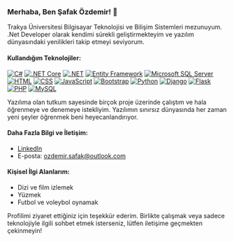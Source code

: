 ### Merhaba, Ben Şafak Özdemir! 👋

Trakya Üniversitesi Bilgisayar Teknolojisi ve Bilişim Sistemleri mezunuyum. .Net Developer olarak kendimi sürekli geliştirmekteyim ve yazılım dünyasındaki yenilikleri takip etmeyi seviyorum.

#### Kullandığım Teknolojiler:

[![C#](https://img.shields.io/badge/C%23-239120?style=for-the-badge&logo=c-sharp&logoColor=white)](https://docs.microsoft.com/en-us/dotnet/csharp/)
[![.NET Core](https://img.shields.io/badge/.NET%20Core-512BD4?style=for-the-badge&logo=.net&logoColor=white)](https://dotnet.microsoft.com/)
[![.NET](https://img.shields.io/badge/.NET-512BD4?style=for-the-badge&logo=.net&logoColor=white)](https://dotnet.microsoft.com/)
[![Entity Framework](https://img.shields.io/badge/Entity%20Framework-512BD4?style=for-the-badge&logo=.net&logoColor=white)](https://docs.microsoft.com/en-us/ef/)
[![Microsoft SQL Server](https://img.shields.io/badge/Microsoft%20SQL%20Server-CC2927?style=for-the-badge&logo=microsoftsqlserver&logoColor=white)](https://www.microsoft.com/en-us/sql-server)
[![HTML](https://img.shields.io/badge/HTML-E34F26?style=for-the-badge&logo=html5&logoColor=white)](https://developer.mozilla.org/en-US/docs/Web/HTML)
[![CSS](https://img.shields.io/badge/CSS-1572B6?style=for-the-badge&logo=css3&logoColor=white)](https://developer.mozilla.org/en-US/docs/Web/CSS)
[![JavaScript](https://img.shields.io/badge/JavaScript-F7DF1E?style=for-the-badge&logo=javascript&logoColor=black)](https://developer.mozilla.org/en-US/docs/Web/JavaScript)
[![Bootstrap](https://img.shields.io/badge/Bootstrap-563D7C?style=for-the-badge&logo=bootstrap&logoColor=white)](https://getbootstrap.com/)
[![Python](https://img.shields.io/badge/Python-3776AB?style=for-the-badge&logo=python&logoColor=white)](https://www.python.org/)
[![Django](https://img.shields.io/badge/Django-092E20?style=for-the-badge&logo=django&logoColor=white)](https://www.djangoproject.com/)
[![Flask](https://img.shields.io/badge/Flask-000000?style=for-the-badge&logo=flask&logoColor=white)](https://flask.palletsprojects.com/)
[![PHP](https://img.shields.io/badge/PHP-777BB4?style=for-the-badge&logo=php&logoColor=white)](https://www.php.net/)
[![MySQL](https://img.shields.io/badge/MySQL-4479A1?style=for-the-badge&logo=mysql&logoColor=white)](https://www.mysql.com/)


Yazılıma olan tutkum sayesinde birçok proje üzerinde çalıştım ve hala öğrenmeye ve denemeye istekliyim. Yazılımın sınırsız dünyasında her zaman yeni şeyler öğrenmek beni heyecanlandırıyor.

#### Daha Fazla Bilgi ve İletişim:

- [LinkedIn](https://linkedin.com/in/ozdemirsafak)
- E-posta: ozdemir.safak@outlook.com

#### Kişisel İlgi Alanlarım:

- Dizi ve film izlemek
- Yüzmek
- Futbol ve voleybol oynamak

Profilimi ziyaret ettiğiniz için teşekkür ederim. Birlikte çalışmak veya sadece teknolojiyle ilgili sohbet etmek isterseniz, lütfen iletişime geçmekten çekinmeyin!
